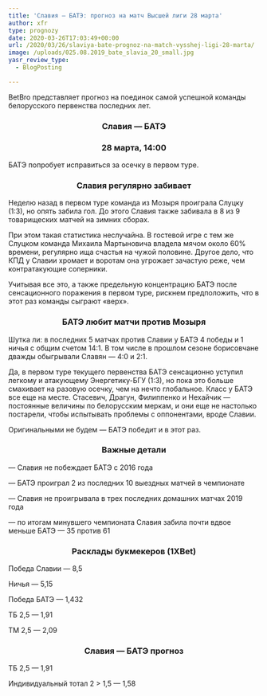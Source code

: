 ```yaml
---
title: 'Славия — БАТЭ: прогноз на матч Высшей лиги 28 марта'
author: xfr
type: prognozy
date: 2020-03-26T17:03:49+00:00
url: /2020/03/26/slaviya-bate-prognoz-na-match-vysshej-ligi-28-marta/
image: /uploads/025.08.2019_bate_slavia_20_small.jpg
yasr_review_type:
  - BlogPosting

---
```

BetBro представляет прогноз на поединок самой успешной команды белорусского первенства последних лет.

<h3 style="text-align: center">
  <strong>Славия &#8212; БАТЭ</strong>
</h3>

<h3 style="text-align: center">
  <strong>28 марта, 14:00</strong>
</h3>

БАТЭ попробует исправиться за осечку в первом туре.

<h3 style="text-align: center">
  <strong>Славия регулярно забивает</strong>
</h3>

Неделю назад в первом туре команда из Мозыря проиграла Слуцку (1:3), но опять забила гол. До этого Славия также забивала в 8 из 9 товарищеских матчей на зимних сборах.

При этом такая статистика неслучайна. В гостевой игре с тем же Слуцком команда Михаила Мартыновича владела мячом около 60% времени, регулярно ища счастья на чужой половине. Другое дело, что КПД у Славии хромает и воротам она угрожает зачастую реже, чем контратакующие соперники.

Учитывая все это, а также предельную концентрацию БАТЭ после сенсационного поражения в первом туре, рискнем предположить, что в этот раз команды сыграют «верх».

<h3 style="text-align: center">
  <strong>БАТЭ любит матчи против Мозыря</strong>
</h3>

Шутка ли: в последних 5 матчах против Славии у БАТЭ 4 победы и 1 ничья с общим счетом 14:1. В том числе в прошлом сезоне борисовчане дважды обыгрывали Славян &#8212; 4:0 и 2:1.

Да, в первом туре текущего первенства БАТЭ сенсационно уступил легкому и атакующему Энергетику-БГУ (1:3), но пока это больше смахивает на разовую осечку, чем на нечто глобальное. Класс у БАТЭ все еще на месте. Стасевич, Драгун, Филиппенко и Нехайчик &#8212; постоянные величины по белорусским меркам, и они еще не настолько постарели, чтобы испытывать проблемы с оппонентами, вроде Славии.

Оригинальными не будем &#8212; БАТЭ победит и в этот раз.

<h3 style="text-align: center">
  <strong>Важные детали</strong>
</h3>

&#8212; Славия не побеждает БАТЭ с 2016 года

&#8212; БАТЭ проиграл 2 из последних 10 выездных матчей в чемпионате

&#8212; Славия не проигрывала в трех последних домашних матчах 2019 года

&#8212; по итогам минувшего чемпионата Славия забила почти вдвое меньше БАТЭ &#8212; 35 против 61

<h3 style="text-align: center">
  <strong>Расклады букмекеров (1XBet)</strong>
</h3>

Победа Славии &#8212; 8,5

Ничья &#8212; 5,15

Победа БАТЭ &#8212; 1,432

ТБ 2,5 &#8212; 1,91

ТМ 2,5 &#8212; 2,09

<h3 style="text-align: center">
  <strong>Славия &#8212; БАТЭ прогноз</strong>
</h3>

ТБ 2,5 &#8212; 1,91

Индивидуальный тотал 2 > 1,5 &#8212; 1,58